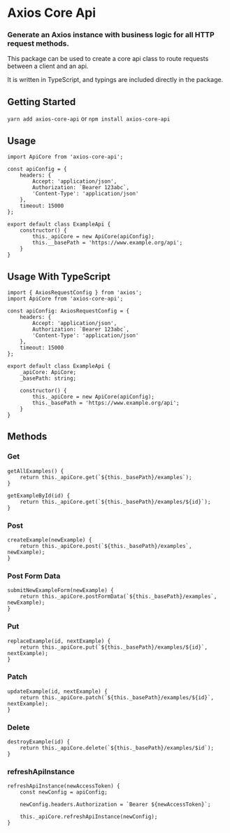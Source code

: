 # Axios Core Api

### Generate an Axios instance with business logic for all HTTP request methods.

This package can be used to create a core api class to route requests between a client and an api. 

It is written in TypeScript, and typings are included directly in the package.

## Getting Started

`yarn add axios-core-api` or `npm install axios-core-api`

## Usage

```
import ApiCore from 'axios-core-api';

const apiConfig = {
    headers: {
        Accept: 'application/json',
        Authorization: `Bearer 123abc`,
        'Content-Type': 'application/json'
    },
    timeout: 15000
};

export default class ExampleApi {
    constructor() {
        this._apiCore = new ApiCore(apiConfig);
        this.__basePath = 'https://www.example.org/api';
    }
}
```

## Usage With TypeScript

```
import { AxiosRequestConfig } from 'axios';
import ApiCore from 'axios-core-api';

const apiConfig: AxiosRequestConfig = {
    headers: {
        Accept: 'application/json',
        Authorization: `Bearer 123abc`,
        'Content-Type': 'application/json'
    },
    timeout: 15000
};

export default class ExampleApi {
    _apiCore: ApiCore;
    _basePath: string;

    constructor() {
        this._apiCore = new ApiCore(apiConfig);
        this._basePath = 'https://www.example.org/api';
    }
}
```

## Methods

### Get

```
getAllExamples() {
    return this._apiCore.get(`${this._basePath}/examples`);
}

getExampleById(id) {
    return this._apiCore.get(`${this._basePath}/examples/${id}`);
}
```

### Post

```
createExample(newExample) {
    return this._apiCore.post(`${this._basePath}/examples`, newExample);
}
```

### Post Form Data

```
submitNewExampleForm(newExample) {
    return this._apiCore.postFormData(`${this._basePath}/examples`, newExample);
}
```

### Put

```
replaceExample(id, nextExample) {
    return this._apiCore.put(`${this._basePath}/examples/${id}`, nextExample);
}
```

### Patch

```
updateExample(id, nextExample) {
    return this._apiCore.patch(`${this._basePath}/examples/${id}`, nextExample);
}
```

### Delete

```
destroyExample(id) {
    return this._apiCore.delete(`${this._basePath}/examples/$id`);
}
```

### refreshApiInstance

```
refreshApiInstance(newAccessToken) {
    const newConfig = apiConfig;
    
    newConfig.headers.Authorization = `Bearer ${newAccessToken}`;

    this._apiCore.refreshApiInstance(newConfig);
}
```




